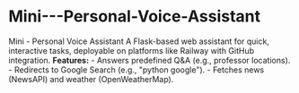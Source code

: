 # Mini---Personal-Voice-Assistant
Mini - Personal Voice Assistant   A Flask-based web assistant for quick, interactive tasks, deployable on platforms like Railway with GitHub integration.  **Features:**   - Answers predefined Q&amp;A (e.g., professor locations).   - Redirects to Google Search (e.g., "python google").   - Fetches news (NewsAPI) and weather (OpenWeatherMap).

